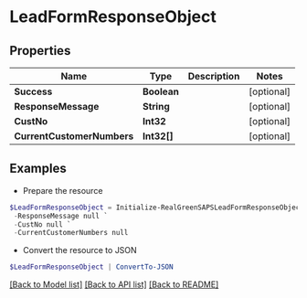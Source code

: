 # LeadFormResponseObject
## Properties

Name | Type | Description | Notes
------------ | ------------- | ------------- | -------------
**Success** | **Boolean** |  | [optional] 
**ResponseMessage** | **String** |  | [optional] 
**CustNo** | **Int32** |  | [optional] 
**CurrentCustomerNumbers** | **Int32[]** |  | [optional] 

## Examples

- Prepare the resource
```powershell
$LeadFormResponseObject = Initialize-RealGreenSAPSLeadFormResponseObject  -Success null `
 -ResponseMessage null `
 -CustNo null `
 -CurrentCustomerNumbers null
```

- Convert the resource to JSON
```powershell
$LeadFormResponseObject | ConvertTo-JSON
```

[[Back to Model list]](../README.md#documentation-for-models) [[Back to API list]](../README.md#documentation-for-api-endpoints) [[Back to README]](../README.md)

